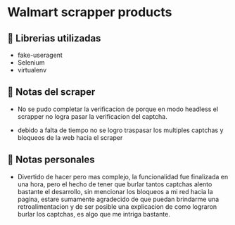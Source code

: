 # Walmart scrapper products

## 📝 Librerias utilizadas
- fake-useragent
- Selenium
- virtualenv

## 📕 Notas del scraper

- No se pudo completar la verificacion de porque en modo headless el scrapper no logra pasar la verificacion del captcha.

- debido a falta de tiempo no se logro traspasar los multiples captchas y bloqueos de la web hacia el scraper

## 📕 Notas personales

- Divertido de hacer pero mas complejo, la funcionalidad fue finalizada en una hora, pero el hecho de tener que burlar tantos captchas alento bastante el desarrollo, sin mencionar los bloqueos a mi red hacia la pagina, estare sumamente agradecido de que puedan brindarme una retroalimentacion y de ser posible una explicacion de como lograron burlar los captchas, es algo que me intriga bastante.